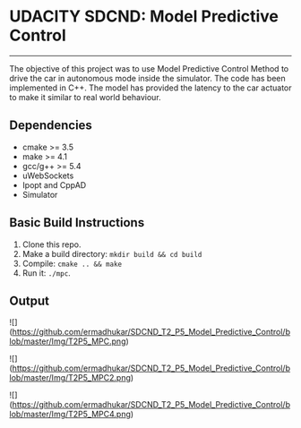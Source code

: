 # UDACITY SDCND: Model Predictive Control
---
The objective of this project was to use Model Predictive Control Method to drive the car in autonomous mode inside the simulator. The code has been implemented in C++. The model has provided the latency to the car actuator to make it similar to real world behaviour.


## Dependencies

* cmake >= 3.5
* make >= 4.1
* gcc/g++ >= 5.4
* uWebSockets
* Ipopt and CppAD
* Simulator

## Basic Build Instructions

1. Clone this repo.
2. Make a build directory: `mkdir build && cd build`
3. Compile: `cmake .. && make`
4. Run it: `./mpc`.




## Output

![] (https://github.com/ermadhukar/SDCND_T2_P5_Model_Predictive_Control/blob/master/Img/T2P5_MPC.png)

![] (https://github.com/ermadhukar/SDCND_T2_P5_Model_Predictive_Control/blob/master/Img/T2P5_MPC2.png)

![] (https://github.com/ermadhukar/SDCND_T2_P5_Model_Predictive_Control/blob/master/Img/T2P5_MPC4.png)


